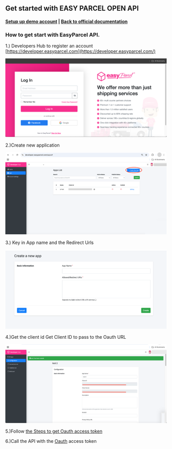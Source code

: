 ## Get started with EASY PARCEL OPEN API

#### [Setup up demo account](2.Setup_demo_account.md) | [Back to official documentation](../README.md)

### How to get start with EasyParcel API. 

1.) Developers Hub to register an account [https://developer.easyparcel.com](https://developer.easyparcel.com/)



![Login_Page.png](../pictures/login_page.png)

2.)Create new application



![create new application.png](../pictures/create_new_application.png)

3.) Key in App name and the Redirect Urls



![key in app name and redirect url.png](../pictures/key_in_app_name_and_redirect_url.png)

4.)Get the client id
Get Client ID to pass to the Oauth URL



![get client id.png](../pictures/get_client_id.png)

5.)Follow [the Steps to get Oauth access token](get_oauth_access_token.md)

6.)Call the API with the [Oauth](../oauth_authentication.md) access token
